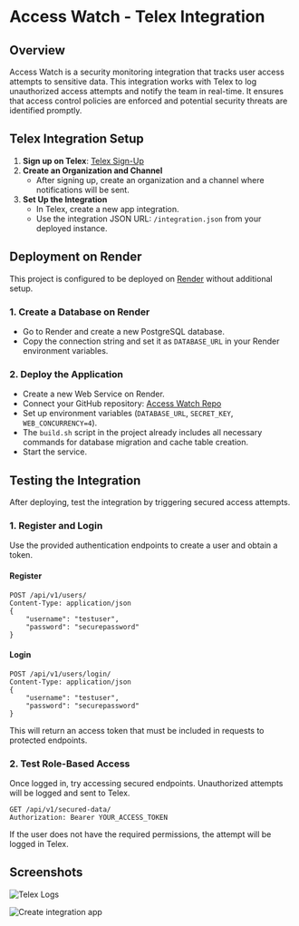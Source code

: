 # Access Watch - Telex Integration

## Overview
Access Watch is a security monitoring integration that tracks user access attempts to sensitive data. This integration works with Telex to log unauthorized access attempts and notify the team in real-time. It ensures that access control policies are enforced and potential security threats are identified promptly.

## Telex Integration Setup
1. **Sign up on Telex**: [Telex Sign-Up](https://telex.im/auth/sign-up)
2. **Create an Organization and Channel**
   - After signing up, create an organization and a channel where notifications will be sent.
3. **Set Up the Integration**
   - In Telex, create a new app integration.
   - Use the integration JSON URL: `/integration.json` from your deployed instance.

## Deployment on Render
This project is configured to be deployed on [Render](https://render.com) without additional setup.

### 1. Create a Database on Render
- Go to Render and create a new PostgreSQL database.
- Copy the connection string and set it as `DATABASE_URL` in your Render environment variables.

### 2. Deploy the Application
- Create a new Web Service on Render.
- Connect your GitHub repository: [Access Watch Repo](https://github.com/telexintegrations/access-watch-telex.git)
- Set up environment variables (`DATABASE_URL`, `SECRET_KEY`, `WEB_CONCURRENCY=4`).
- The `build.sh` script in the project already includes all necessary commands for database migration and cache table creation.
- Start the service.

## Testing the Integration
After deploying, test the integration by triggering secured access attempts.

### 1. Register and Login
Use the provided authentication endpoints to create a user and obtain a token.

#### Register
```http
POST /api/v1/users/
Content-Type: application/json
{
    "username": "testuser",
    "password": "securepassword"
}
```

#### Login
```http
POST /api/v1/users/login/
Content-Type: application/json
{
    "username": "testuser",
    "password": "securepassword"
}
```
This will return an access token that must be included in requests to protected endpoints.

### 2. Test Role-Based Access
Once logged in, try accessing secured endpoints. Unauthorized attempts will be logged and sent to Telex.

```http
GET /api/v1/secured-data/
Authorization: Bearer YOUR_ACCESS_TOKEN
```

If the user does not have the required permissions, the attempt will be logged in Telex.

## Screenshots
![Telex Logs](https://github.com/user-attachments/assets/b9c9cdd1-2c6e-4d44-979d-59f805196cbc)

![Create integration app](https://github.com/user-attachments/assets/a4a9419d-f28f-4d16-b448-cdbf4640547b)